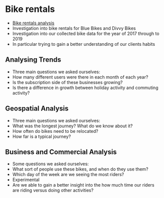 # Bike rentals
* [Bike rentals analysis](https://www.youtube.com/watch?hd=1&v=gywj5snvMpo&feature=youtu.be)
* Investigation into bike rentals for Blue Bikes and Divvy Bikes 
* Investigation into our collected bike data for the year of 2017 through to 2019
* In particular trying to gain a better understanding of our clients habits

## Analysing Trends
* Three main questions we asked ourselves:
* How many different users were there in each month of each year?
* Is the subscription side of these businesses growing?
* Is there a difference in growth between holiday activity and commuting activity?


## Geospatial Analysis
* Three main questions we asked ourselves:
* What was the longest journey? What do we know about it?
* How often do bikes need to be relocated?
* How far is a typical journey?

## Business and Commercial Analysis
* Some questions we asked ourselves:
* What sort of people use these bikes, and when do they use them?
* Which day of the week are we seeing the most riders?
* Experimental
* Are we able to gain a better insight into the how much time our riders are riding versus doing other activities?





